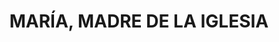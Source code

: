 ---
capo: 0
id: 111
lang: es-es
step: pre
subtitle: ''
tags:
- com
- pan
- vir
title: MARÍA, MADRE DE LA IGLESIA
---